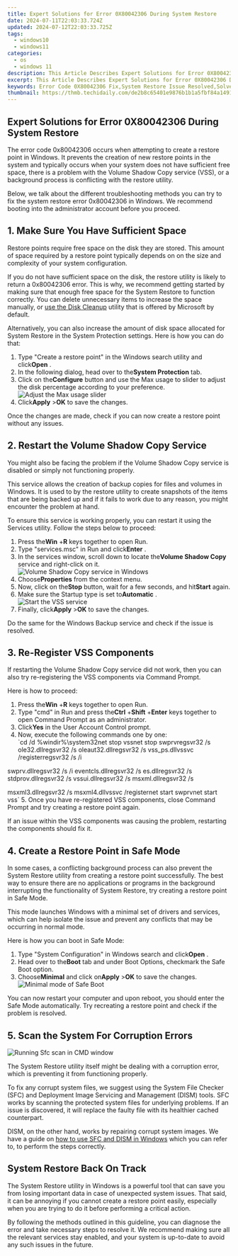 ```yaml
---
title: Expert Solutions for Error 0X80042306 During System Restore
date: 2024-07-11T22:03:33.724Z
updated: 2024-07-12T22:03:33.725Z
tags:
  - windows10
  - windows11
categories:
  - os
  - windows 11
description: This Article Describes Expert Solutions for Error 0X80042306 During System Restore
excerpt: This Article Describes Expert Solutions for Error 0X80042306 During System Restore
keywords: Error Code 0X80042306 Fix,System Restore Issue Resolved,Solve Restore Error 0X80042306,Troubleshoot Windows Error 0X80042306,Correcting Restore Error Code X,Overcoming Restore Error 0X42306,Fix Error 0X80042306 System Restore
thumbnail: https://thmb.techidaily.com/de2b8c65401e9876b1b1a5fbf84a14916f9f22a18062d51200fd6852f871f665.jpg
---
```


## Expert Solutions for Error 0X80042306 During System Restore

 The error code 0x80042306 occurs when attempting to create a restore point in Windows. It prevents the creation of new restore points in the system and typically occurs when your system does not have sufficient free space, there is a problem with the Volume Shadow Copy service (VSS), or a background process is conflicting with the restore utility.

 Below, we talk about the different troubleshooting methods you can try to fix the system restore error 0x80042306 in Windows. We recommend booting into the administrator account before you proceed.

## 1\. Make Sure You Have Sufficient Space

 Restore points require free space on the disk they are stored. This amount of space required by a restore point typically depends on on the size and complexity of your system configuration.

 If you do not have sufficient space on the disk, the restore utility is likely to return a 0x80042306 error. This is why, we recommend getting started by making sure that enough free space for the System Restore to function correctly. You can delete unnecessary items to increase the space manually, or [use the Disk Cleanup](https://www.makeuseof.com/tag/best-way-clean-windows-10-step-step-guide/) utility that is offered by Microsoft by default.

 Alternatively, you can also increase the amount of disk space allocated for System Restore in the System Protection settings. Here is how you can do that:

1. Type "Create a restore point" in the Windows search utility and click**Open** .
2. In the following dialog, head over to the**System Protection** tab.
3. Click on the**Configure** button and use the Max usage to slider to adjust the disk percentage according to your preference.  
![Adjust the Max usage slider](https://static1.makeuseofimages.com/wordpress/wp-content/uploads/2023/04/restore-point-usage.jpg)
4. Click**Apply** \>**OK** to save the changes.

 Once the changes are made, check if you can now create a restore point without any issues.

## 2\. Restart the Volume Shadow Copy Service

 You might also be facing the problem if the Volume Shadow Copy service is disabled or simply not functioning properly.

 This service allows the creation of backup copies for files and volumes in Windows. It is used to by the restore utility to create snapshots of the items that are being backed up and if it fails to work due to any reason, you might encounter the problem at hand.

 To ensure this service is working properly, you can restart it using the Services utility. Follow the steps below to proceed:

1. Press the**Win** +**R** keys together to open Run.
2. Type "services.msc" in Run and click**Enter** .
3. In the services window, scroll down to locate the**Volume Shadow Copy** service and right-click on it.  
![Volume Shadow Copy service in Windows](https://static1.makeuseofimages.com/wordpress/wp-content/uploads/2023/04/volume-shadow-copy.jpg)
4. Choose**Properties** from the context menu.
5. Now, click on the**Stop** button, wait for a few seconds, and hit**Start** again.
6. Make sure the Startup type is set to**Automatic** .  
![Start the VSS service](https://static1.makeuseofimages.com/wordpress/wp-content/uploads/2023/04/start-vss-service.jpg)
7. Finally, click**Apply** \>**OK** to save the changes.

 Do the same for the Windows Backup service and check if the issue is resolved.

## 3\. Re-Register VSS Components

 If restarting the Volume Shadow Copy service did not work, then you can also try re-registering the VSS components via Command Prompt.

Here is how to proceed:

1. Press the**Win** +**R** keys together to open Run.
2. Type "cmd" in Run and press the**Ctrl** +**Shift** +**Enter** keys together to open Command Prompt as an administrator.
3. Click**Yes** in the User Account Control prompt.
4. Now, execute the following commands one by one:  
`cd /d %windir%\system32net stop vssnet stop swprvregsvr32 /s ole32.dllregsvr32 /s oleaut32.dllregsvr32 /s vss_ps.dllvssvc /registerregsvr32 /s /i  

swprv.dllregsvr32 /s /i eventcls.dllregsvr32 /s es.dllregsvr32 /s stdprov.dllregsvr32 /s vssui.dllregsvr32 /s msxml.dllregsvr32 /s  

msxml3.dllregsvr32 /s msxml4.dllvssvc /registernet start swprvnet start vss`
5. Once you have re-registered VSS components, close Command Prompt and try creating a restore point again.

 If an issue within the VSS components was causing the problem, restarting the components should fix it.

## 4\. Create a Restore Point in Safe Mode

 In some cases, a conflicting background process can also prevent the System Restore utility from creating a restore point successfully. The best way to ensure there are no applications or programs in the background interrupting the functionality of System Restore, try creating a restore point in Safe Mode.

 This mode launches Windows with a minimal set of drivers and services, which can help isolate the issue and prevent any conflicts that may be occurring in normal mode.

Here is how you can boot in Safe Mode:

1. Type "System Configuration" in Windows search and click**Open** .
2. Head over to the**Boot** tab and under Boot Options, checkmark the Safe Boot option.
3. Choose**Minimal** and click on**Apply** \>**OK** to save the changes.  
![Minimal mode of Safe Boot](https://static1.makeuseofimages.com/wordpress/wp-content/uploads/2022/08/msconfig-boot-safe-mode-minimal.jpg)

 You can now restart your computer and upon reboot, you should enter the Safe Mode automatically. Try recreating a restore point and check if the problem is resolved.

## 5\. Scan the System For Corruption Errors

![Running Sfc scan in CMD window](https://static1.makeuseofimages.com/wordpress/wp-content/uploads/2023/03/running-sfc-scan.jpg)

 The System Restore utility itself might be dealing with a corruption error, which is preventing it from functioning properly.

 To fix any corrupt system files, we suggest using the System File Checker (SFC) and Deployment Image Servicing and Management (DISM) tools. SFC works by scanning the protected system files for underlying problems. If an issue is discovered, it will replace the faulty file with its healthier cached counterpart.

 DISM, on the other hand, works by repairing corrupt system images. We have a guide on [how to use SFC and DISM in Windows](https://www.makeuseof.com/windows-built-in-repair-tools/) which you can refer to, to perform the steps correctly.

## System Restore Back On Track

 The System Restore utility in Windows is a powerful tool that can save you from losing important data in case of unexpected system issues. That said, it can be annoying if you cannot create a restore point easily, especially when you are trying to do it before performing a critical action.

 By following the methods outlined in this guideline, you can diagnose the error and take necessary steps to resolve it. We recommend making sure all the relevant services stay enabled, and your system is up-to-date to avoid any such issues in the future.


<ins class="adsbygoogle"
     style="display:block"
     data-ad-format="autorelaxed"
     data-ad-client="ca-pub-7571918770474297"
     data-ad-slot="1223367746"></ins>



<ins class="adsbygoogle"
     style="display:block"
     data-ad-client="ca-pub-7571918770474297"
     data-ad-slot="8358498916"
     data-ad-format="auto"
     data-full-width-responsive="true"></ins>




